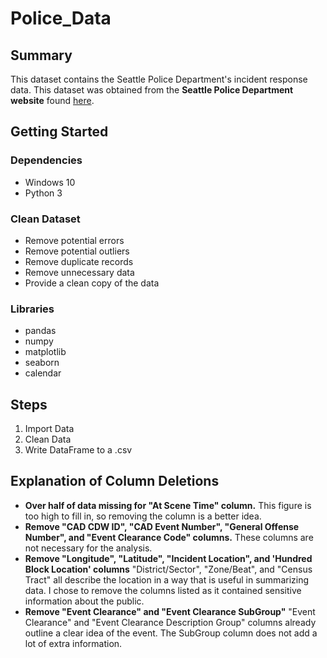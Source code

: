 # Police_Data

## Summary
This dataset contains the Seattle Police Department's incident response data. This dataset was obtained from the **Seattle Police Department website** found [here](https://data.seattle.gov/Public-Safety/Seattle-Police-Department-911-Incident-Response/3k2p-39jp).

## Getting Started
### Dependencies
- Windows 10
- Python 3

### Clean Dataset
- Remove potential errors
- Remove potential outliers
- Remove duplicate records
- Remove unnecessary data
- Provide a clean copy of the data

### Libraries
- pandas
- numpy
- matplotlib
- seaborn
- calendar


## Steps
1. Import Data
2. Clean Data
3. Write DataFrame to a .csv


## Explanation of Column Deletions 
- **Over half of data missing for "At Scene Time" column.**
This figure is too high to fill in, so removing the column is a better idea.
- **Remove "CAD CDW ID", "CAD Event Number", "General Offense Number", and "Event Clearance Code" columns.**
These columns are not necessary for the analysis.
- **Remove "Longitude", "Latitude", "Incident Location", and 'Hundred Block Location' columns**
"District/Sector", "Zone/Beat", and "Census Tract" all describe the location in a way that is useful in summarizing data. I chose to remove the columns listed as it contained sensitive information about the public.
- **Remove "Event Clearance" and "Event Clearance SubGroup"**
"Event Clearance" and "Event Clearance Description Group" columns already outline a clear idea of the event. The SubGroup column does not add a lot of extra information.
